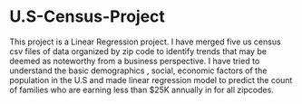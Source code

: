 # U.S-Census-Project
This project is a Linear Regression project. 
I have merged five us census csv files of data organized by zip code to identify trends that may be deemed as noteworthy from a business perspective. 
I have tried to understand the basic demographics , social, economic factors of the population in the U.S and made linear regression model to predict the count of families who are earning less than $25K annually in for all zipcodes. 

